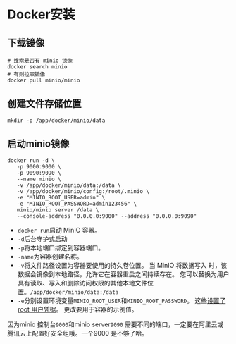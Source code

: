 # Docker安装

## 下载镜像



```shell
# 搜索是否有 minio 镜像
docker search minio
# 有则拉取镜像
docker pull minio/minio
```





## 创建文件存储位置



```shell
mkdir -p /app/docker/minio/data
```



## 启动minio镜像



```shell
docker run -d \
   -p 9000:9000 \
   -p 9090:9090 \
   --name minio \
   -v /app/docker/minio/data:/data \
   -v /app/docker/minio/config:/root/.minio \
   -e "MINIO_ROOT_USER=admin" \
   -e "MINIO_ROOT_PASSWORD=admin123456" \
   minio/minio server /data \
   --console-address "0.0.0.0:9000" --address "0.0.0.0:9090"
```



- `docker run`启动 MinIO 容器。
- `-d`后台守护式启动
- `-p`将本地端口绑定到容器端口。
- `-name`为容器创建名称。
- `-v`将文件路径设置为容器要使用的持久卷位置。 当 MinIO 将数据写入 时，该数据会镜像到本地路径，允许它在容器重启之间持续存在。 您可以替换为用户具有读取、写入和删除访问权限的其他本地文件位置。`/app/docker/minio/data:/data`
- `-e`分别设置环境变量`MINIO_ROOT_USER`和`MINIO_ROOT_PASSWORD`。 这些[设置了 root 用户凭据](https://min.io/docs/minio/container/administration/identity-access-management/minio-user-management.html#minio-users-root)。 更改要用于容器的示例值。



 因为minio 控制台`9000`和minio server`9090` 需要不同的端口，一定要在阿里云或腾讯云上配置好安全组哦。一个9000 是不够了哈。






